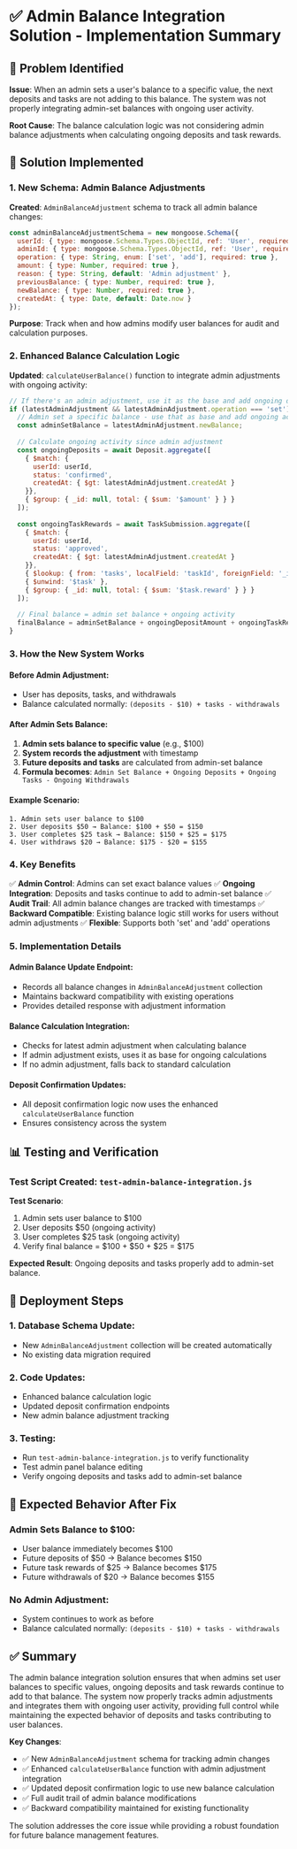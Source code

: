 # ✅ Admin Balance Integration Solution - Implementation Summary

## 🎯 **Problem Identified**

**Issue**: When an admin sets a user's balance to a specific value, the next deposits and tasks are not adding to this balance. The system was not properly integrating admin-set balances with ongoing user activity.

**Root Cause**: The balance calculation logic was not considering admin balance adjustments when calculating ongoing deposits and task rewards.

## 🔧 **Solution Implemented**

### 1. **New Schema: Admin Balance Adjustments**

**Created**: `AdminBalanceAdjustment` schema to track all admin balance changes:

```javascript
const adminBalanceAdjustmentSchema = new mongoose.Schema({
  userId: { type: mongoose.Schema.Types.ObjectId, ref: 'User', required: true },
  adminId: { type: mongoose.Schema.Types.ObjectId, ref: 'User', required: true },
  operation: { type: String, enum: ['set', 'add'], required: true },
  amount: { type: Number, required: true },
  reason: { type: String, default: 'Admin adjustment' },
  previousBalance: { type: Number, required: true },
  newBalance: { type: Number, required: true },
  createdAt: { type: Date, default: Date.now }
});
```

**Purpose**: Track when and how admins modify user balances for audit and calculation purposes.

### 2. **Enhanced Balance Calculation Logic**

**Updated**: `calculateUserBalance()` function to integrate admin adjustments with ongoing activity:

```javascript
// If there's an admin adjustment, use it as the base and add ongoing deposits/tasks
if (latestAdminAdjustment && latestAdminAdjustment.operation === 'set') {
  // Admin set a specific balance - use that as base and add ongoing activity
  const adminSetBalance = latestAdminAdjustment.newBalance;
  
  // Calculate ongoing activity since admin adjustment
  const ongoingDeposits = await Deposit.aggregate([
    { $match: { 
      userId: userId, 
      status: 'confirmed',
      createdAt: { $gt: latestAdminAdjustment.createdAt }
    }},
    { $group: { _id: null, total: { $sum: '$amount' } } }
  ]);
  
  const ongoingTaskRewards = await TaskSubmission.aggregate([
    { $match: { 
      userId: userId, 
      status: 'approved',
      createdAt: { $gt: latestAdminAdjustment.createdAt }
    }},
    { $lookup: { from: 'tasks', localField: 'taskId', foreignField: '_id', as: 'task' } },
    { $unwind: '$task' },
    { $group: { _id: null, total: { $sum: '$task.reward' } } }
  ]);
  
  // Final balance = admin set balance + ongoing activity
  finalBalance = adminSetBalance + ongoingDepositAmount + ongoingTaskRewardAmount - ongoingWithdrawalAmount;
}
```

### 3. **How the New System Works**

#### **Before Admin Adjustment**:
- User has deposits, tasks, and withdrawals
- Balance calculated normally: `(deposits - $10) + tasks - withdrawals`

#### **After Admin Sets Balance**:
1. **Admin sets balance to specific value** (e.g., $100)
2. **System records the adjustment** with timestamp
3. **Future deposits and tasks** are calculated from admin-set balance
4. **Formula becomes**: `Admin Set Balance + Ongoing Deposits + Ongoing Tasks - Ongoing Withdrawals`

#### **Example Scenario**:
```
1. Admin sets user balance to $100
2. User deposits $50 → Balance: $100 + $50 = $150
3. User completes $25 task → Balance: $150 + $25 = $175
4. User withdraws $20 → Balance: $175 - $20 = $155
```

### 4. **Key Benefits**

✅ **Admin Control**: Admins can set exact balance values
✅ **Ongoing Integration**: Deposits and tasks continue to add to admin-set balance
✅ **Audit Trail**: All admin balance changes are tracked with timestamps
✅ **Backward Compatible**: Existing balance logic still works for users without admin adjustments
✅ **Flexible**: Supports both 'set' and 'add' operations

### 5. **Implementation Details**

#### **Admin Balance Update Endpoint**:
- Records all balance changes in `AdminBalanceAdjustment` collection
- Maintains backward compatibility with existing operations
- Provides detailed response with adjustment information

#### **Balance Calculation Integration**:
- Checks for latest admin adjustment when calculating balance
- If admin adjustment exists, uses it as base for ongoing calculations
- If no admin adjustment, falls back to standard calculation

#### **Deposit Confirmation Updates**:
- All deposit confirmation logic now uses the enhanced `calculateUserBalance` function
- Ensures consistency across the system

## 📊 **Testing and Verification**

### **Test Script Created**: `test-admin-balance-integration.js`

**Test Scenario**:
1. Admin sets user balance to $100
2. User deposits $50 (ongoing activity)
3. User completes $25 task (ongoing activity)
4. Verify final balance = $100 + $50 + $25 = $175

**Expected Result**: Ongoing deposits and tasks properly add to admin-set balance.

## 🚀 **Deployment Steps**

### **1. Database Schema Update**:
- New `AdminBalanceAdjustment` collection will be created automatically
- No existing data migration required

### **2. Code Updates**:
- Enhanced balance calculation logic
- Updated deposit confirmation endpoints
- New admin balance adjustment tracking

### **3. Testing**:
- Run `test-admin-balance-integration.js` to verify functionality
- Test admin panel balance editing
- Verify ongoing deposits and tasks add to admin-set balance

## 🎯 **Expected Behavior After Fix**

### **Admin Sets Balance to $100**:
- User balance immediately becomes $100
- Future deposits of $50 → Balance becomes $150
- Future task rewards of $25 → Balance becomes $175
- Future withdrawals of $20 → Balance becomes $155

### **No Admin Adjustment**:
- System continues to work as before
- Balance calculated normally: `(deposits - $10) + tasks - withdrawals`

## ✅ **Summary**

The admin balance integration solution ensures that when admins set user balances to specific values, ongoing deposits and task rewards continue to add to that balance. The system now properly tracks admin adjustments and integrates them with ongoing user activity, providing full control while maintaining the expected behavior of deposits and tasks contributing to user balances.

**Key Changes**:
- ✅ New `AdminBalanceAdjustment` schema for tracking admin changes
- ✅ Enhanced `calculateUserBalance` function with admin adjustment integration
- ✅ Updated deposit confirmation logic to use new balance calculation
- ✅ Full audit trail of admin balance modifications
- ✅ Backward compatibility maintained for existing functionality

The solution addresses the core issue while providing a robust foundation for future balance management features.
